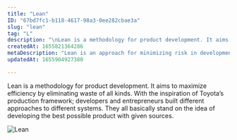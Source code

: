 ```yaml
---
title: "Lean"
ID: "67bd7fc1-b118-4617-98a3-0ee282cbae3a"
slug: "lean"
tag: "L"
description: "\nLean is a methodology for product development. It aims to maximize efficiency by eliminating waste of all kinds. With the inspiration of Toyota’s production framework; developers and entrepreneurs built different approaches to different systems. They all basically stand on the idea of developing the best possible product with given sources.\n"
createdAt: 1655821364286
metaDescription: "Lean is an approach for minimizing risk in development processes. "
updatedAt: 1655904927380

---
```

Lean is a methodology for product development. It aims to maximize efficiency by eliminating waste of all kinds. With the inspiration of Toyota’s production framework; developers and entrepreneurs built different approaches to different systems. They all basically stand on the idea of developing the best possible product with given sources.

![Lean](https://media.giphy.com/media/h45algtniCWEo/giphy.gif)